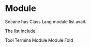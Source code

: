 # Module

Secane has Class Lang module list avail.

The list include:

Tool
Termina
Module Module
Fold